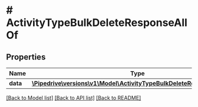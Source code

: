 # # ActivityTypeBulkDeleteResponseAllOf

## Properties

Name | Type | Description | Notes
------------ | ------------- | ------------- | -------------
**data** | [**\Pipedrive\versions\v1\Model\ActivityTypeBulkDeleteResponseAllOfData**](ActivityTypeBulkDeleteResponseAllOfData.md) |  |

[[Back to Model list]](../../README.md#models) [[Back to API list]](../../README.md#endpoints) [[Back to README]](../../README.md)
